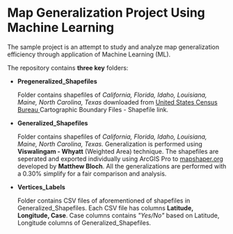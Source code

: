# Map Generalization Project Using Machine Learning
The sample project is an attempt to study and analyze map generalization efficiency through application of Machine Learning (ML).

The repository contains <b>three key</b> folders:
<ul>
<li> <b> Pregeneralized_Shapefiles </b> </li> <p>Folder contains shapefiles of <i>California, Florida, Idaho, Louisiana, Maine, North Carolina, Texas</i> downloaded from <a href = "https://www.census.gov/geographies/mapping-files/time-series/geo/carto-boundary-file.html"> United States Census Bureau </a> Cartographic Boundary Files - Shapefile link.</p>
<li><b> Generalized_Shapefiles </b> </li> <p> Folder contains shapefiles of <i>California, Florida, Idaho, Louisiana, Maine, North Carolina, Texas.</i> Generalization is performed using <b>Viswalingam - Whyatt</b> (Weighted Area) technique. The shapefiles are seperated and exported individually using ArcGIS Pro to <a href = "https://mapshaper.org/">mapshaper.org</a> developed by <b>Matthew Bloch</b>. All the generalizations are performed with a  0.30% simplify for a fair comparison and analysis.</p>
<li><b>Vertices_Labels</b></li> <p> Folder contains CSV files of aforementioned of shapefiles in Generalized_Shapefiles. Each CSV file has columns <b> Latitude, Longitude, Case</b>. Case columns contains <i>"Yes/No"</i> based on Latitude, Longitude columns of Generalized_Shapefiles. </p>

